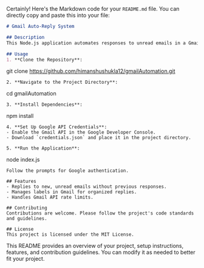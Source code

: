 Certainly! Here's the Markdown code for your `README.md` file. You can directly copy and paste this into your file:

```markdown
# Gmail Auto-Reply System

## Description
This Node.js application automates responses to unread emails in a Gmail account. It's specifically designed to handle emails while you're away, responding only to those without previous replies.

## Usage
1. **Clone the Repository**:
   ```
   git clone https://github.com/himanshushukla12/gmailAutomation.git
   ```
2. **Navigate to the Project Directory**:
   ```
   cd gmailAutomation
   ```
3. **Install Dependencies**:
   ```
   npm install
   ```
4. **Set Up Google API Credentials**:
   - Enable the Gmail API in the Google Developer Console.
   - Download `credentials.json` and place it in the project directory.

5. **Run the Application**:
   ```
   node index.js
   ```
   Follow the prompts for Google authentication.

## Features
- Replies to new, unread emails without previous responses.
- Manages labels in Gmail for organized replies.
- Handles Gmail API rate limits.

## Contributing
Contributions are welcome. Please follow the project's code standards and guidelines.

## License
This project is licensed under the MIT License.
```

This README provides an overview of your project, setup instructions, features, and contribution guidelines. You can modify it as needed to better fit your project.

